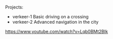 Projects:
* verkeer-1 Basic driving on a crossing
* verkeer-2 Advanced navigation in the city

https://www.youtube.com/watch?v=Lqb0BMt2BIk
